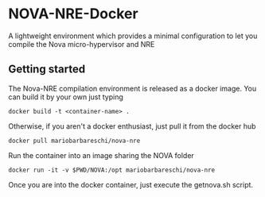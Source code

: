 # NOVA-NRE-Docker
A lightweight environment which provides a minimal configuration to let you compile the Nova micro-hypervisor and NRE 

## Getting started
The Nova-NRE compilation environment is released as a docker image. You can build it by your own just typing

    docker build -t <container-name> .
    
Otherwise, if you aren't a docker enthusiast, just pull it from the docker hub

    docker pull mariobarbareschi/nova-nre
    
Run the container into an image sharing the NOVA folder

    docker run -it -v $PWD/NOVA:/opt mariobarbareschi/nova-nre

Once you are into the docker container, just execute the getnova.sh script.
